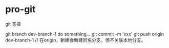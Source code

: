 # pro-git
git 实操


git branch dev-branch-1
do something...
git commit -m 'xxx'
git push origin dev-branch-1 // 在origin，新建会新建同名分支，但不关联本地分支。
